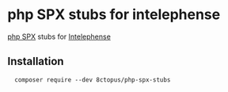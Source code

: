 # php SPX stubs for intelephense

[php SPX](https://github.com/NoiseByNorthwest/php-spx) stubs for [Intelephense](https://www.npmjs.com/package/intelephense)

## Installation

      composer require --dev 8ctopus/php-spx-stubs
